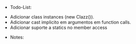 * Todo-List:
 - Adicionar class instances (new Clazz()).
 - Adicionar cast implicito em argumentos em function calls.
 - Adicionar suporte a statics no member access

* Notes: